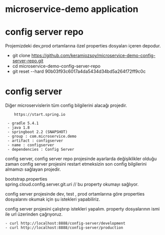 # microservice-demo application

# config server repo 

Projemizdeki dev,prod ortamlarına özel properties dosyaları içeren depodur.
    
  - git clone https://github.com/keramiozsoy/microservice-demo-config-server-repo.git
  - cd microservice-demo-config-server-repo
  - git reset --hard 90b03f93c6017a4da5434d34bd5a264f72ff9c0c

# config server

Diğer microservislerin tüm config bilgilerini alacağı projedir. 

```
    https://start.spring.io
    
 - gradle 5.4.1 
 - java 1.8
 - springboot 2.2 (SNAPSHOT) 
 - group : com.microservice.demo
 - artifact : configserver
 - name : configserver
 - dependencies : Config Server
```

config server, config server repo projesinde ayarlarda değişiklikler olduğu zaman config server projesini restart etmeksizin son config bilgilerini almamızı sağlayan projedir. 

bootstrap.properties  
    spring.cloud.config.server.git.uri  // bu property okumayı sağlıyor.

config server projesinde dev, test , prod ortamlarına göre properties dosyalarını okumak için şu istekleri yapabiliriz.

config server projesini çalıştırıp istekleri yapalım.
property dosyalarının ismi ile url üzerinden çağrıyoruz.

```
- curl http://localhost:8888/config-server/development
- curl http://localhost:8888/config-server/production
```
  
  

